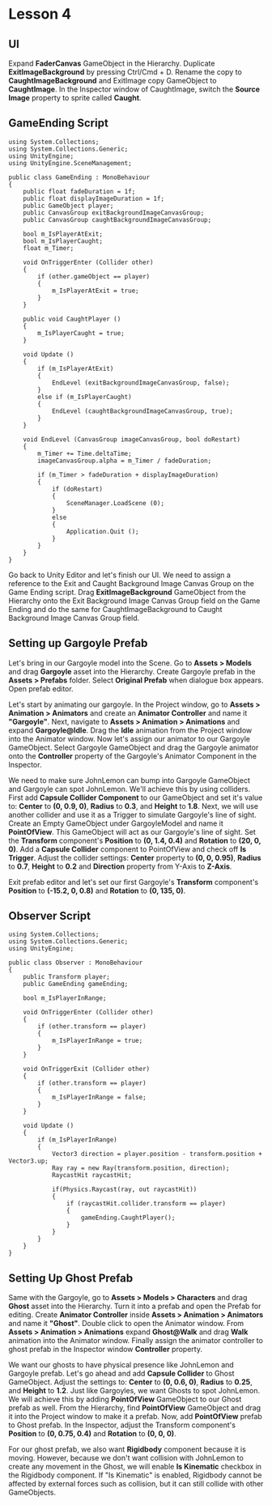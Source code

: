 # Lesson 4
## UI 
Expand **FaderCanvas** GameObject in the Hierarchy. Duplicate **ExitImageBackground** by pressing Ctrl/Cmd + D. Rename the copy to **CaughtImageBackground** and ExitImage copy GameObject to **CaughtImage**. In the Inspector window of CaughtImage, switch the **Source Image** property to sprite called **Caught**. 

## GameEnding Script 

    using System.Collections;
    using System.Collections.Generic;
    using UnityEngine;
    using UnityEngine.SceneManagement;

    public class GameEnding : MonoBehaviour
    {
        public float fadeDuration = 1f;
        public float displayImageDuration = 1f;
        public GameObject player;
        public CanvasGroup exitBackgroundImageCanvasGroup; 
        public CanvasGroup caughtBackgroundImageCanvasGroup;

        bool m_IsPlayerAtExit;
        bool m_IsPlayerCaught;
        float m_Timer;

        void OnTriggerEnter (Collider other)
        {
            if (other.gameObject == player)
            {
                m_IsPlayerAtExit = true;
            }
        }

        public void CaughtPlayer ()
        {
            m_IsPlayerCaught = true;
        }

        void Update ()
        {
            if (m_IsPlayerAtExit)
            {
                EndLevel (exitBackgroundImageCanvasGroup, false);
            }
            else if (m_IsPlayerCaught)
            {
                EndLevel (caughtBackgroundImageCanvasGroup, true);
            }
        }

        void EndLevel (CanvasGroup imageCanvasGroup, bool doRestart)
        {
            m_Timer += Time.deltaTime;
            imageCanvasGroup.alpha = m_Timer / fadeDuration;

            if (m_Timer > fadeDuration + displayImageDuration)
            {
                if (doRestart)
                {
                    SceneManager.LoadScene (0);
                }
                else
                {
                    Application.Quit ();
                }
            }
        }
    }
    
Go back to Unity Editor and let's finish our UI. We need to assign a reference to the Exit and Caught Background Image Canvas Group on the Game Ending script. Drag **ExitImageBackground** GameObject from the Hierarchy onto the Exit Background Image Canvas Group field on the Game Ending and do the same for CaughtImageBackground to Caught Background Image Canvas Group field. 

## Setting up Gargoyle Prefab 
Let's bring in our Gargoyle model into the Scene. Go to **Assets > Models** and drag **Gargoyle** asset into the Hierarchy. Create Gargoyle prefab in the **Assets > Prefabs** folder. Select **Original Prefab** when dialogue box appears. Open prefab editor. 

Let's start by animating our gargoyle. In the Project window, go to **Assets > Animation > Animators** and create an **Animator Controller** and name it **"Gargoyle"**. Next, navigate to **Assets > Animation > Animations** and expand **Gargoyle@Idle**. Drag the **Idle** animation from the Project window into the Animator window. Now let's assign our animator to our Gargoyle GameObject. Select Gargoyle GameObject and drag the Gargoyle animator onto the **Controller** property of the Gargoyle's Animator Component in the Inspector. 

We need to make sure JohnLemon can bump into Gargoyle GameObject and Gargoyle can spot JohnLemon. We'll achieve this by using colliders. First add **Capsule Collider Component** to our GameObject and set it's value to: **Center** to **(0, 0.9, 0)**, **Radius** to **0.3**, and **Height** to **1.8**. Next, we will use another collider and use it as a Trigger to simulate Gargoyle's line of sight. Create an Empty GameObject under GargoyleModel and name it **PointOfView**. This GameObject will act as our Gargoyle's line of sight. Set the **Transform** component's **Position** to **(0, 1.4, 0.4)** and **Rotation** to **(20, 0, 0)**. Add a **Capsule Collider** component to PointOfView and check off **Is Trigger**. Adjust the collider settings: **Center** property to **(0, 0, 0.95)**, **Radius** to **0.7**, **Height** to **0.2** and **Direction** property from Y-Axis to **Z-Axis**. 

Exit prefab editor and let's set our first Gargoyle's **Transform** component's **Position** to **(-15.2, 0, 0.8)** and **Rotation** to **(0, 135, 0)**. 

## Observer Script 
    using System.Collections;
    using System.Collections.Generic;
    using UnityEngine;

    public class Observer : MonoBehaviour
    {
        public Transform player;
        public GameEnding gameEnding;

        bool m_IsPlayerInRange;

        void OnTriggerEnter (Collider other)
        {
            if (other.transform == player)
            {
                m_IsPlayerInRange = true;
            }
        }

        void OnTriggerExit (Collider other)
        {
            if (other.transform == player)
            {
                m_IsPlayerInRange = false;
            }
        }

        void Update ()
        {
            if (m_IsPlayerInRange)
            {
                Vector3 direction = player.position - transform.position + Vector3.up;
                Ray ray = new Ray(transform.position, direction);
                RaycastHit raycastHit;

                if(Physics.Raycast(ray, out raycastHit))
                {
                    if (raycastHit.collider.transform == player)
                    {
                        gameEnding.CaughtPlayer(); 
                    }
                }
            }
        }
    }
    
## Setting Up Ghost Prefab 
Same with the Gargoyle, go to **Assets > Models > Characters** and drag **Ghost** asset into the Hierarchy. Turn it into a prefab and open the Prefab for editing. Create **Animator Controller** inside **Assets > Animation > Animators** and name it **"Ghost"**. Double click to open the Animator window. From **Assets > Animation > Animations** expand **Ghost@Walk** and drag **Walk** animation into the Animator window. Finally assign the animator controller to ghost prefab in the Inspector window **Controller** property. 

We want our ghosts to have physical presence like JohnLemon and Gargoyle prefab. Let's go ahead and add **Capsule Collider** to Ghost GameObject. Adjust the settings to: **Center** to **(0, 0.6, 0)**, **Radius** to **0.25**, and **Height** to **1.2**. Just like Gargoyles, we want Ghosts to spot JohnLemon. We will achieve this by adding **PointOfView** GameObject to our Ghost prefab as well. From the Hierarchy, find **PointOfView** GameObject and drag it into the Project window to make it a prefab. Now, add **PointOfView** prefab to Ghost prefab. In the Inspector, adjust the Transform component's **Position** to **(0, 0.75, 0.4)** and **Rotation** to **(0, 0, 0)**. 

For our ghost prefab, we also want **Rigidbody** component because it is moving. However, because we don't want collision with JohnLemon to create any movement in the Ghost, we will enable **Is Kinematic** checkbox in the Rigidbody component. If "Is Kinematic" is enabled, Rigidbody cannot be affected by external forces such as collision, but it can still collide with other GameObjects. 
